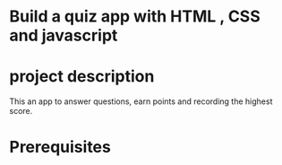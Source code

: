 # Build a quiz app with HTML , CSS and javascript

# project description
This an app to answer questions, earn points and recording the highest score.

# Prerequisites

